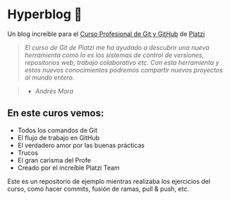 # Hyperblog 💚
Un blog increíble para el [Curso Profesional de Git y GitHub](https://platzi.com/cursos/git-github/ "Curso de Git y GitHub") de [Platzi](https://platzi.com/ "Platzi")

> *El curso de Git de Platzi me ha ayudado a descubrir una nueva herramienta como lo es los sistemas de control de versiones, repositorios web, trabajo colaborativo etc. Con esta herramienta y estos nuevos conocimientos podremos compartir nuevos proyectos al mundo entero.*

>- *Andrés Mora*

## En este curos vemos:
- Todos los comandos de Git
- El flujo de trabajo en GitHub
- El verdadero amor por las buenas prácticas
- Trucos
- El gran carisma del Profe
- Creado por el increíble Platzi Team

Este es un repositorio de ejemplo mientras realizaba los ejercicios del curso, como hacer commits, fusión de ramas, pull & push, etc.
